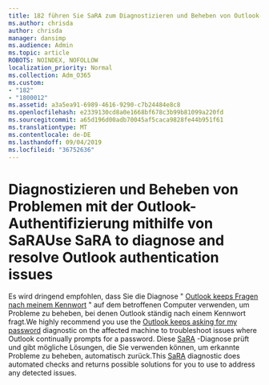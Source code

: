 ```yaml
---
title: 182 führen Sie SaRA zum Diagnostizieren und Beheben von Outlook-Authentifizierungsproblemen aus.
ms.author: chrisda
author: chrisda
manager: dansimp
ms.audience: Admin
ms.topic: article
ROBOTS: NOINDEX, NOFOLLOW
localization_priority: Normal
ms.collection: Adm_O365
ms.custom:
- "182"
- "1800012"
ms.assetid: a3a5ea91-6989-4616-9290-c7b24484e8c8
ms.openlocfilehash: e2339130cd8a0e1668bf678c3b99b81099a220fd
ms.sourcegitcommit: a65d196d00adb70045af5caca9828fe44b951f61
ms.translationtype: MT
ms.contentlocale: de-DE
ms.lasthandoff: 09/04/2019
ms.locfileid: "36752636"
---
```

# <a name="use-sara-to-diagnose-and-resolve-outlook-authentication-issues"></a><span data-ttu-id="b929c-102">Diagnostizieren und Beheben von Problemen mit der Outlook-Authentifizierung mithilfe von SaRA</span><span class="sxs-lookup"><span data-stu-id="b929c-102">Use SaRA to diagnose and resolve Outlook authentication issues</span></span>

<span data-ttu-id="b929c-103">Es wird dringend empfohlen, dass Sie die Diagnose " [Outlook keeps Fragen nach meinem Kennwort](https://aka.ms/SaRA-OutlookPwdPrompt-Alchemy) " auf dem betroffenen Computer verwenden, um Probleme zu beheben, bei denen Outlook ständig nach einem Kennwort fragt.</span><span class="sxs-lookup"><span data-stu-id="b929c-103">We highly recommend you use the [Outlook keeps asking for my password](https://aka.ms/SaRA-OutlookPwdPrompt-Alchemy) diagnostic on the affected machine to troubleshoot issues where Outlook continually prompts for a password.</span></span> <span data-ttu-id="b929c-104">Diese [SaRA](https://diagnostics.office.com/#/) -Diagnose prüft und gibt mögliche Lösungen, die Sie verwenden können, um erkannte Probleme zu beheben, automatisch zurück.</span><span class="sxs-lookup"><span data-stu-id="b929c-104">This [SaRA](https://diagnostics.office.com/#/) diagnostic does automated checks and returns possible solutions for you to use to address any detected issues.</span></span>
